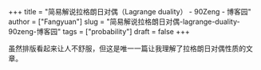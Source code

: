 +++
title = "简易解说拉格朗日对偶（Lagrange duality） - 90Zeng - 博客园"
author = ["Fangyuan"]
slug = "简易解说拉格朗日对偶-lagrange-duality-90zeng-博客园"
tags = ["probability"]
draft = false
+++

虽然排版看起来让人不舒服，但这是唯一一篇让我理解了拉格朗日对偶性质的文章。
